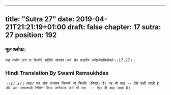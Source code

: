 
---
title: "Sutra 27"
date: 2019-04-21T21:21:19+01:00
draft: false
chapter: 17
sutra: 27
position: 192
---
### मूल श्लोकः:
```
यज्ञे तपसि दाने च स्थितिः सदिति चोच्यते।कर्म चैव तदर्थीयं सदित्येवाभिधीयते।।17.27।।

```

### Hindi Translation By Swami Ramsukhdas
```
।।17.27।।यज्ञ? तप और दानरूप क्रियामें जो स्थिति (निष्ठा) है? वह भी सत् -- ऐसे कही जाती है और उस परमात्माके निमित्त किया जानेवाला कर्म भी सत्  -- ऐसा ही कहा जाता है।

```


